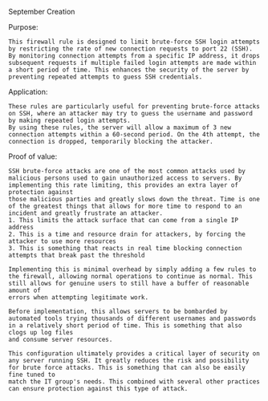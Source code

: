 September Creation

Purpose:

    This firewall rule is designed to limit brute-force SSH login attempts by restricting the rate of new connection requests to port 22 (SSH). By monitoring connection attempts from a specific IP address, it drops
    subsequent requests if multiple failed login attempts are made within a short period of time. This enhances the security of the server by preventing repeated attempts to guess SSH credentials.

Application:

    These rules are particularly useful for preventing brute-force attacks on SSH, where an attacker may try to guess the username and password by making repeated login attempts.
    By using these rules, the server will allow a maximum of 3 new connection attempts within a 60-second period. On the 4th attempt, the connection is dropped, temporarily blocking the attacker.

Proof of value:

    SSH brute-force attacks are one of the most common attacks used by malicious persons used to gain unauthorized access to servers. By implementing this rate limiting, this provides an extra layer of protection against
    those malicious parties and greatly slows down the threat. Time is one of the greatest things that allows for more time to respond to an incident and greatly frustrate an attacker.
    1. This limits the attack surface that can come from a single IP address
    2. This is a time and resource drain for attackers, by forcing the attacker to use more resources
    3. This is something that reacts in real time blocking connection attempts that break past the threshold

    Implementing this is minimal overhead by simply adding a few rules to the firewall, allowing normal operations to continue as normal. This still allows for genuine users to still have a buffer of reasonable amount of
    errors when attempting legitimate work. 

    Before implementation, this allows servers to be bombarded by automated tools trying thousands of different usernames and passwords in a relatively short period of time. This is something that also clogs up log files
    and consume server resources.

    This configuration ultimately provides a critical layer of security on any server running SSH. It greatly reduces the risk and possibility for brute force attacks. This is something that can also be easily fine tuned to
    match the IT group's needs. This combined with several other practices can ensure protection against this type of attack.
